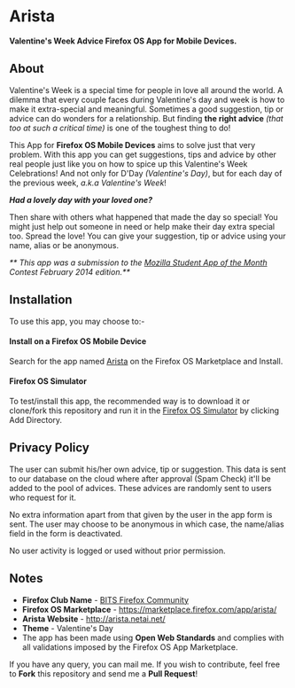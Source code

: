 Arista
======

**Valentine's Week Advice Firefox OS App for Mobile Devices.**

About
-----
Valentine's Week is a special time for people in love all around the world. A dilemma that every couple faces during Valentine's day and week is how to make it extra-special and meaningful. Sometimes a good suggestion, tip or advice can do wonders for a relationship. But finding **the right advice** _(that too at such a critical time)_ is one of the toughest thing to do!

This App for **Firefox OS Mobile Devices** aims to solve just that very problem. With this app you can get suggestions, tips and advice by other real people just like you on how to spice up this Valentine's Week Celebrations! And not only for D'Day _(Valentine's Day)_, but for each day of the previous week, _a.k.a Valentine's Week_!

_**Had a lovely day with your loved one?**_

Then share with others what happened that made the day so special! You might just help out someone in need or help make their day extra special too. Spread the love! You can give your suggestion, tip or advice using your name, alias or be anonymous.

_** This app was a submission to the [Mozilla Student App of the Month](https://wiki.mozilla.org/StudentAmbassadors/Activities/AppoftheMonth) Contest February 2014 edition.**_

Installation
------------
To use this app, you may choose to:-
#### Install on a Firefox OS Mobile Device
Search for the app named [Arista](https://marketplace.firefox.com/app/arista/) on the Firefox OS Marketplace and Install.
#### Firefox OS Simulator
To test/install this app, the recommended way is to download it or clone/fork this repository and run it in the [Firefox OS Simulator](https://addons.mozilla.org/en-US/firefox/addon/firefox-os-simulator/) by clicking Add Directory.

Privacy Policy
--------------
The user can submit his/her own advice, tip or suggestion. This data is sent to our database on the cloud where after approval (Spam Check) it'll be added to the pool of advices. These advices are randomly sent to users who request for it.

No extra information apart from that given by the user in the app form is sent. The user may choose to be anonymous in which case, the name/alias field in the form is deactivated.

No user activity is logged or used without prior permission.

Notes
-----
* **Firefox Club Name** - [BITS Firefox Community](https://github.com/BITS-Firefox-Community)
* **Firefox OS Marketplace** - https://marketplace.firefox.com/app/arista/
* **Arista Website** - http://arista.netai.net/
* **Theme** - Valentine's Day
* The app has been made using **Open Web Standards** and complies with all validations imposed by the Firefox OS App Marketplace.

If you have any query, you can mail me. If you wish to contribute, feel free to **Fork** this repository and send me a **Pull Request**!
